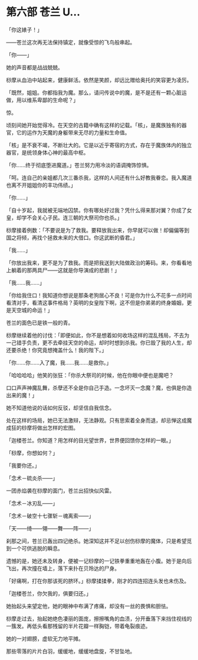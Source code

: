 # 第六部 苍兰 U…

「你这婊子！」

——苍兰这次再无法保持镇定，就像受惊的飞鸟般串起。

「你——」

她的声音都是战战兢兢。

桫摩从血泊中站起来，健康鲜活。依然是笑颜，却远比赠给奥托的笑容更为凌厉。

「既然，姐姐。你都指我为魔。那么，请问传说中的魔，是不是还有一颗心脏运做，用以维系卑鄙的生命呢？」

惊。

顷刻间她开始觉得冷。在天空的古籍中确有这样的记载。「核」，是魔族独有的器官，它的运作为天魔的身躯带来无尽的力量和生命值。

「核」是不衰不竭，不断壮大的。它是以近乎寄宿的方式，存在于魔族体内的独立器官，是统领身体心神的最高中枢。

「你……终于彻底堕进魔道。」苍兰努力用冷淡的语调掩饰惊惧。

「呵。连自己的亲姐都几次三番杀我，这样的人间还有什么好教我眷恋。我入魔道也离不开姐姐你的丰功伟绩。」

「你……」

「自十岁起，我就被无端地囚禁。你有哪处好过我？凭什么得来那对翼？你成了女皇，却学不会关心子民。连三朝的大祭司你也杀。」

桫摩接着例数：「不要说是为了救我。要释放我出来，你早就可以做！却偏偏等到国之将倾，再找个拯救未来的大借口。你这武断的昏君。」

「我……」

「你放出我来，更不是为了救我。而是把我送到大陆做政治的筹码。来，你看看地上躺着的那两具尸——这就是你导演成的悲剧！」

「我……我……」

「你给我住口！我知道你想说是那条老狗居心不良！可是你为什么不花多一点时间看清对手，看清这事件格局？英明的女皇陛下啊，这不但是你弟弟的终身婚姻，更是天空城的命运！」

苍兰的面色已是铁一般的青。

桫摩继续着他的讨伐：「即便如此，你不是想着如何收场这样的混乱残局，不去为一己错手负责，更不去牵挂天空的命运，却时时想到杀我。你已毁了我的人生，却还要杀绝！你究竟想掩盖什么！我的陛下。」

「你……你……入了魔，我……我……是救你。」

「哈哈哈哈」他笑的张狂：「你杀大祭司的时候，他在你眼中便也是魔吧？

口口声声神魔乱舞，杀孽还不全是你自己手造。一念坏灭一念魔？魔，也俱是你造出来的魔！」

她不知道他说的话如何反驳，却坚信自我信念。

处在这样的场局，她已无法激辩，无法静观。只有思索着全身而退，却忌惮这成魔成狂的桫摩将做出怎样的宏图。

「迦楼苍兰。你知道？用怎样的目光望世界，世界便回馈你怎样的一眼。」

「桫摩，你想如何？」

「我要你还。」

「念术－硫炎杀——」

一团赤焰袭在桫摩的面门，苍兰出招快似风雷。

「念术－冰刃乱——」

「念术－破空十七骤斩－魂离索——」

「天——绮——翎——舞——阵——」

刹那之间，苍兰已轰出四记绝杀。她深知这并不足以创伤桫摩的魔体，只是希望觅到一个可供逃脱的瞬息。

遗憾的是，她还未及转身，便被一记桫摩的一记铁拳重重地轰在小腹。她于是向后飞出，再次撞在墙上，落下来扑在贝玲达的尸身。

「好痛啊，打在你那该死的脐环。」桫摩揉揉拳，刚才的四连招连头发也未伤及。

「迦楼苍兰，你欠我的，俱要归还。」

她抬起头来望定他，她的眼神中布满了疼痛，却没有一丝的畏惧和胆怯。

桫摩走过去，抬起她绝色凄丽的面庞，擦擦嘴角的血渍，分开垂落下来挡住视线的一簇发。再低头看那残留的半片花瓣一样胸铠，带着龟裂痕迹。

她的一对翅膀，虚软无力地平摊。

那些零落的片片白羽，缓缓地，缓缓地盘旋，不甘坠地。

